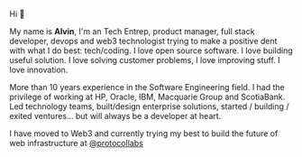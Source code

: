 Hi 👋

My name is **Alvin**, I'm an Tech Entrep, product manager, full stack developer, devops and web3 technologist trying to make a positive dent with what I do best: tech/coding. I love open source software. I love building useful solution. I love solving customer problems, I love improving stuff. I love innovation.

More than 10 years experience in the Software Engineering field. I had the privilege of working at HP, Oracle, IBM, Macquarie Group and ScotiaBank. Led technology teams, built/design enterprise solutions, started / building / exited ventures... but will always be a developer at heart.

I have moved to Web3 and currently trying my best to build the future of web infrastructure at [@protocollabs](https://protocol.ai/)
